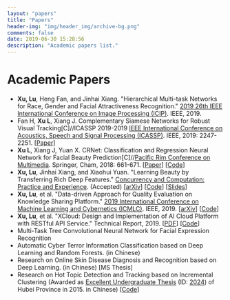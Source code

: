 ```yaml
---
layout: "papers"
title: "Papers"
header-img: "img/header_img/archive-bg.png"
comments: false
date: 2019-06-30 15:28:56
description: "Academic papers list."
---
```

# Academic Papers
* **Xu, Lu**, Heng Fan, and Jinhai Xiang. "Hierarchical Multi-task Networks for Race, Gender and Facial Attractiveness Recognition." [2019 26th IEEE International Conference on Image Processing (ICIP)](http://2019.ieeeicip.org/). IEEE, 2019.
* Fan H, **Xu L**, Xiang J. Complementary Siamese Networks for Robust Visual Tracking[C]//ICASSP 2019-2019 [IEEE International Conference on Acoustics, Speech and Signal Processing (ICASSP)](https://2019.ieeeicassp.org/). IEEE, 2019: 2247-2251. [[Paper](https://ieeexplore.ieee.org/abstract/document/8682985/)]
* **Xu L**, Xiang J, Yuan X. CRNet: Classification and Regression Neural Network for Facial Beauty Prediction[C]//[Pacific Rim Conference on Multimedia](http://www.pcm2018.org/). Springer, Cham, 2018: 661-671. [[Paper](https://link.springer.com/chapter/10.1007/978-3-030-00764-5_61)] [[Code](https://github.com/lucasxlu/CRNet.git)]
* **Xu, Lu**, Jinhai Xiang, and Xiaohui Yuan. "Learning Beauty by Transferring Rich Deep Features." [Concurrency and Computation: Practice and Experience](https://onlinelibrary.wiley.com/journal/15320634). (Accepted) [[arXiv](https://arxiv.org/abs/1803.07253)] [[Code](https://github.com/lucasxlu/TransFBP.git)] [[Slides](./Presentation_TransFBP.pdf)]
* **Xu, Lu**, et al. "Data-driven Approach for Quality Evaluation on Knowledge Sharing Platform." [2019 International Conference on Machine Learning and Cybernetics (ICMLC)](http://www.icmlc.com/). IEEE, 2019. [[arXiv](https://arxiv.org/abs/1903.00384)] [[Code](https://github.com/lucasxlu/ZhihuDataDriven.git)]    
* **Xu, Lu**, et al. "XCloud: Design and Implementation of AI Cloud Platform with RESTful API Service." Technical Report, 2019. [[PDF](XCloud.pdf)] [[Code](https://github.com/lucasxlu/XCloud.git)]
* Multi-Task Tree Convolutional Neural Network for Facial Expression Recognition
* Automatic Cyber Terror Information Classification based on Deep Learning and Random Forests. (in Chinese)
* Research on Online Skin Disease Diagnosis and Recognition based on Deep Learning. (in Chinese) [MS Thesis]
* Research on Hot Topic Detection and Tracking based on Incremental Clustering (Awarded as [Excellent Undergraduate Thesis](http://www.hbe.gov.cn/content.php?id=12717) (ID: [2024](http://hbxw.e21.edu.cn/e21sqlimg//file/201512/fff20151224164931_675715070.xls)) of Hubei Province in 2015. in Chinese) [[Code](https://github.com/xuludev/System.git)]  
